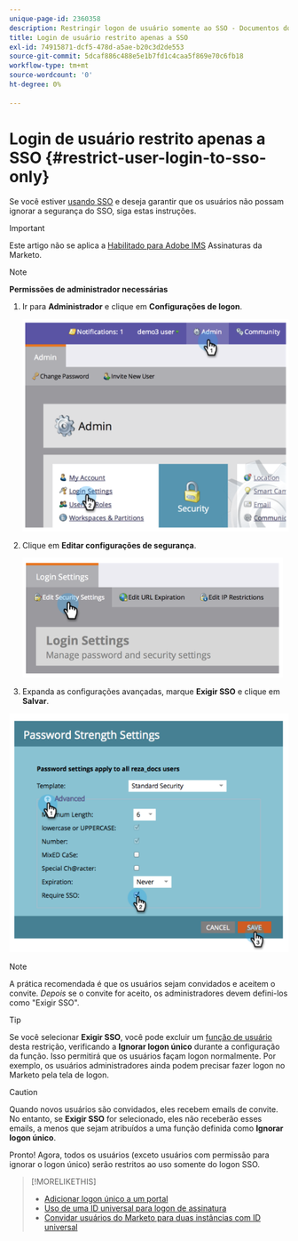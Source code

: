 ```yaml
---
unique-page-id: 2360358
description: Restringir logon de usuário somente ao SSO - Documentos do Marketo - Documentação do produto
title: Login de usuário restrito apenas a SSO
exl-id: 74915871-dcf5-478d-a5ae-b20c3d2de553
source-git-commit: 5dcaf886c488e5e1b7fd1c4caa5f869e70c6fb18
workflow-type: tm+mt
source-wordcount: '0'
ht-degree: 0%

---
```


# Login de usuário restrito apenas a SSO {#restrict-user-login-to-sso-only}

Se você estiver [usando SSO](/help/marketo/product-docs/administration/additional-integrations/add-single-sign-on-to-a-portal.md) e deseja garantir que os usuários não possam ignorar a segurança do SSO, siga estas instruções.

>[!IMPORTANT]
>
>Este artigo não se aplica a [Habilitado para Adobe IMS](/help/marketo/product-docs/administration/marketo-with-adobe-identity/adobe-identity-management-overview.md) Assinaturas da Marketo.

>[!NOTE]
>
>**Permissões de administrador necessárias**

1. Ir para **Administrador** e clique em **Configurações de logon**.

   ![](assets/image2014-9-24-14-3a44-3a40.png)

1. Clique em **Editar configurações de segurança**.

   ![](assets/image2014-9-24-14-3a44-3a53.png)

1. Expanda as configurações avançadas, marque **Exigir SSO** e clique em **Salvar**.

![](assets/image2014-9-24-14-3a45-3a6.png)

>[!NOTE]
>
>A prática recomendada é que os usuários sejam convidados e aceitem o convite. _Depois_ se o convite for aceito, os administradores devem defini-los como &quot;Exigir SSO&quot;.

>[!TIP]
>
>Se você selecionar **Exigir SSO**, você pode excluir um [função de usuário](/help/marketo/product-docs/administration/users-and-roles/create-delete-edit-and-change-a-user-role.md) desta restrição, verificando a **Ignorar logon único** durante a configuração da função. Isso permitirá que os usuários façam logon normalmente. Por exemplo, os usuários administradores ainda podem precisar fazer logon no Marketo pela tela de logon.

>[!CAUTION]
>
>Quando novos usuários são convidados, eles recebem emails de convite. No entanto, se **Exigir SSO** for selecionado, eles não receberão esses emails, a menos que sejam atribuídos a uma função definida como **Ignorar logon único**.

Pronto! Agora, todos os usuários (exceto usuários com permissão para ignorar o logon único) serão restritos ao uso somente do logon SSO.

>[!MORELIKETHIS]
>
>* [Adicionar logon único a um portal](/help/marketo/product-docs/administration/additional-integrations/add-single-sign-on-to-a-portal.md)
>* [Uso de uma ID universal para logon de assinatura](/help/marketo/product-docs/administration/settings/using-a-universal-id-for-subscription-login.md)
>* [Convidar usuários do Marketo para duas instâncias com ID universal](https://nation.marketo.com/t5/Knowledgebase/Inviting-Marketo-Users-to-Two-Instances-with-Universal-ID-UID/ta-p/251122)

